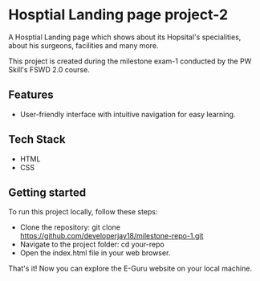 # Hosptial Landing page project-2

A Hosptial Landing page which shows about its Hopsital's specialities, about his surgeons, facilities and many more. 

This project is created during the milestone exam-1 conducted by the PW Skill's FSWD 2.0 course.

## Features

- User-friendly interface with intuitive navigation for easy learning.

## Tech Stack

- HTML
- CSS

## Getting started

To run this project locally, follow these steps:

- Clone the repository: git clone https://github.com/developerjay18/milestone-repo-1.git
- Navigate to the project folder: cd your-repo
- Open the index.html file in your web browser.

That's it! Now you can explore the E-Guru website on your local machine.
